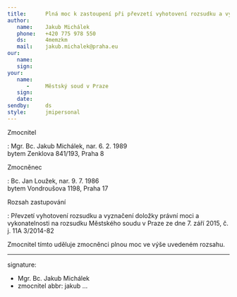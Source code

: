 ```yaml
---
title:      Plná moc k zastoupení při převzetí vyhotovení rozsudku a vyznačení doložky právní moci a vykonatelnosti na rozsudku
author:
   name:    Jakub Michálek
   phone:   +420 775 978 550
   ds:      4memzkm
   mail:    jakub.michalek@praha.eu
our:
   name:    
   sign:    
your:
   name:
      -     Městský soud v Praze
   sign:    
   date:    
sendby:     ds
style:      jmipersonal
---
```


Zmocnitel

:   Mgr. Bc. Jakub Michálek, nar. 6. 2. 1989  
    bytem Zenklova 841/193, Praha 8

Zmocněnec

:   Bc. Jan Loužek, nar. 9. 7. 1986   
    bytem Vondroušova 1198, Praha 17

Rozsah zastupování

:   Převzetí vyhotovení rozsudku a vyznačení doložky právní moci a vykonatelnosti na rozsudku Městského soudu v Praze ze dne 7. září 2015, č. j. 11A 3/2014-82

Zmocnitel tímto uděluje zmocněnci plnou moc ve výše uvedeném rozsahu.


---
signature:
  - Mgr. Bc. Jakub Michálek
  - zmocnitel
abbr:       jakub
...

